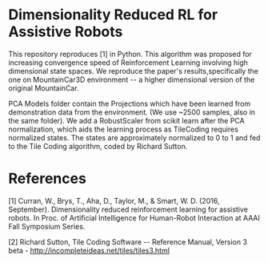 # Dimensionality Reduced RL for Assistive Robots


This repository reproduces [1] in Python. This algorithm was proposed for increasing convergence speed of Reinforcement Learning involving high dimensional state spaces. We reproduce the paper's results,specifically the one on MountainCar3D environment -- a higher dimensional version of the original MountainCar. 

PCA Models folder contain the Projections which have been learned from demonstration data from the environment. (We use ~2500 samples, also in the same folder). We add a RobustScaler from scikit learn after the PCA normalization, which aids the learning process as TileCoding requires normalized states. The states are approximately normalized to 0 to 1 and fed to the Tile Coding algorithm, coded by Richard Sutton.


# References

[1] Curran, W., Brys, T., Aha, D., Taylor, M., & Smart, W. D. (2016, September). Dimensionality reduced reinforcement learning for assistive robots. In Proc. of Artificial Intelligence for Human-Robot Interaction at AAAI Fall Symposium Series.

[2] Richard Sutton, Tile Coding Software -- Reference Manual, Version 3 beta - http://incompleteideas.net/tiles/tiles3.html

